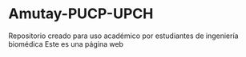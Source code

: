 # Amutay-PUCP-UPCH
Repositorio creado para uso académico por estudiantes de ingeniería biomédica 
Este es una página web
